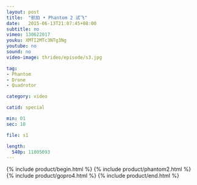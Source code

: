 ```yaml
---
layout: post
title:  "航拍 • Phantom 2 试飞"
date:   2015-06-13T21:07:45+08:00
subtitle: no
vimeo: 130622017
youku: XMTI2MTc3NTg3Ng
youtube: no
sound: no
video-image: thrideo/episode/s3.jpg

tag: 
- Phantom
- Drone
- Quadrotor

category: video

catid: special

min: 01
sec: 10

file: s1

length:
  540p: 11805093
---
```


{% include product/begin.html %}
{% include product/phantom2.html %}
{% include product/gopro4.html %}
{% include product/end.html %}
